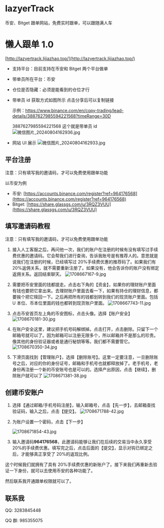 # lazyerTrack

币安、Bitget 跟单网站，免费实时跟单，可以跟随满人车

# 懒人跟单 1.0

[http://lazyertrack.lijiazhao.top/](http://lazyertrack.lijiazhao.top/)

- 支持平台：目前支持在币安和 Bitget 两个平台做单
- 带单员所在平台：币安
- 仓位是否隐藏：必须是能看到的仓位才行
- 带单员 id 获取方式如图所示
  点击分享后可以复制链接

  示例：https://www.binance.com/en/copy-trading/lead-details/3887627985594221568?timeRange=30D

  3887627985594221568 这个就是带单员 id
  ![微信图片_20240804162936.jpg](https://krseoul.imgtbl.com/i/2024/08/04/66af3c43761bb.jpg)

- 网站 UI 展示
  ![微信图片_20240804162933.jpg](https://krseoul.imgtbl.com/i/2024/08/04/66af3c03a2b84.jpg)

## 平台注册

注意：只有填写我的邀请码，才可以免费使用跟单功能

以币安为例

- 币安: [https://accounts.binance.com/register?ref=964176568](https://accounts.binance.com/register?ref=964176568)
- Bitget: [https://share.glassgs.com/u/3RQZ3VUU](https://share.glassgs.com/u/3RQZ3VUU)

## 填写邀请码教程

注意：只有填写我的邀请码，才可以免费使用跟单功能

1. 接入人工客服之后，再问他一次，我们的账户在注册的时候有没有填写过手续费优惠的邀请码。它会帮我们进行查询，告诉我账号是有推荐人的。意思就是说我们在注册的时候，已经填写过 20%手续费优惠的推荐码了。如果我们有 20%返佣关系，就不需要重新注册了。如果没有，他会告诉你的账户没有绑定返佣关系。返回结束聊天。
   ![1708667167-9.jpg](https://krseoul.imgtbl.com/i/2024/08/04/66af3f0a2df09.jpg)

2. 需要把币安里面的钱都提走。点击右下角的【资金】，如果你的理财账户里面有钱也要把它拿出来。去理财账户里面去看一下，如果有持仓的理财信息，都要挨个把它赎回一下。之后再把所有的钱都划转到我们的现货账户里面。包括 U 本位、币本位里面的钱也都转到现货账户里面。
   ![1708667743-11.jpg](https://krseoul.imgtbl.com/i/2024/08/04/66af3f48921db.jpg)

3. 点击币安首页左上角的币安图标，点击头像。选择【账户安全】
   ![1708670181-30.jpg](https://krseoul.imgtbl.com/i/2024/08/04/66af40e380157.jpg)

4. 在账户安全这里，建议把手机号码解绑掉。点击打开，点击删除。只留下一个邮箱号就可以了。因为邮箱可以注册无限多个，所以邮箱并不是那么的珍贵。像其他的身份验证器或者是通行秘钥等等。我们都不需要管它。
   ![1708670350-34.jpg](https://krseoul.imgtbl.com/i/2024/08/04/66af4163275bb.jpg)

5. 下滑页面找到【管理账户】，选择【删除账号】。这里一定要注意，一旦删除账号之后，对应的你的身份证号，邮箱和手机号也就都释放掉了。老手机号，老身份再注册一个新的币安账号也是可以的。选择产出原因，点击【继续】，删除账户就可以了
   ![1708671381-38.jpg](https://krseoul.imgtbl.com/i/2024/08/04/66af41422c10a.jpg)

## 创建币安账户

1. 选择【通过邮箱/手机号码注册】，输入邮箱号，点击【先一步】，去邮箱查找验证码，输入之后，点击【提交】。
   ![1708671788-42.jpg](https://krseoul.imgtbl.com/i/2024/08/04/66af41bbe9481.jpg)

2. 为账户设置一个密码，点击【下一步】

   ![1708671854-43.jpg](https://krseoul.imgtbl.com/i/2024/08/04/66af41e136222.jpg)

3. 输入邀请码**964176568**，此邀请码能够让我们在后续的交易当中永久享受 20%的手续费优惠。填写完之后，点击后面的【提交】，显示对钩已绑定之后，才能够真正享受了 20%的返现比例。

这个时候我们就拥有了具有 20%手续费优惠的新账户了。接下来我们再重新去验证一下身份，就可以去使用币安的各种功能了。

然后联系我开通跟单权限就可以了。

## 联系我

QQ: 3283845448

QQ 群: 985355075
